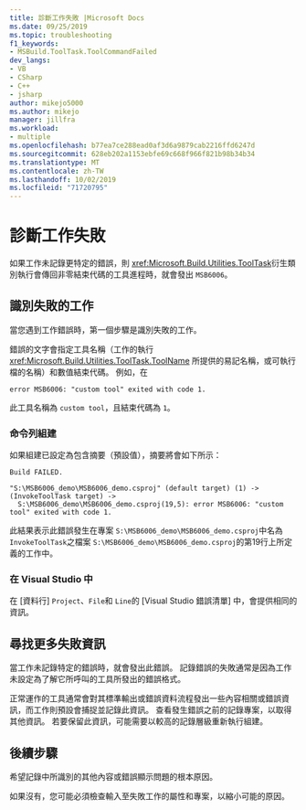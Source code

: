 ```yaml
---
title: 診斷工作失敗 |Microsoft Docs
ms.date: 09/25/2019
ms.topic: troubleshooting
f1_keywords:
- MSBuild.ToolTask.ToolCommandFailed
dev_langs:
- VB
- CSharp
- C++
- jsharp
author: mikejo5000
ms.author: mikejo
manager: jillfra
ms.workload:
- multiple
ms.openlocfilehash: b77ea7ce288ead0af3d6a9879cab2216ffd6247d
ms.sourcegitcommit: 628eb202a1153ebfe69c668f966f821b98b34b34
ms.translationtype: MT
ms.contentlocale: zh-TW
ms.lasthandoff: 10/02/2019
ms.locfileid: "71720795"
---
```

# <a name="diagnosing-task-failures"></a>診斷工作失敗

如果工作未記錄更特定的錯誤，則 <xref:Microsoft.Build.Utilities.ToolTask>衍生類別執行會傳回非零結束代碼的工具進程時，就會發出 `MSB6006`。

## <a name="identifying-the-failing-task"></a>識別失敗的工作

當您遇到工作錯誤時，第一個步驟是識別失敗的工作。

錯誤的文字會指定工具名稱（工作的執行 <xref:Microsoft.Build.Utilities.ToolTask.ToolName> 所提供的易記名稱，或可執行檔的名稱）和數值結束代碼。 例如，在

```text
error MSB6006: "custom tool" exited with code 1.
```

此工具名稱為 `custom tool`，且結束代碼為 `1`。

### <a name="command-line-builds"></a>命令列組建

如果組建已設定為包含摘要（預設值），摘要將會如下所示：

```text
Build FAILED.

"S:\MSB6006_demo\MSB6006_demo.csproj" (default target) (1) ->
(InvokeToolTask target) ->
  S:\MSB6006_demo\MSB6006_demo.csproj(19,5): error MSB6006: "custom tool" exited with code 1.
```

此結果表示此錯誤發生在專案 `S:\MSB6006_demo\MSB6006_demo.csproj`中名為 `InvokeToolTask`之檔案 `S:\MSB6006_demo\MSB6006_demo.csproj`的第19行上所定義的工作中。

### <a name="in-visual-studio"></a>在 Visual Studio 中

在 [資料行] `Project`、`File`和 `Line`的 [Visual Studio 錯誤清單] 中，會提供相同的資訊。

## <a name="finding-more-failure-information"></a>尋找更多失敗資訊

當工作未記錄特定的錯誤時，就會發出此錯誤。 記錄錯誤的失敗通常是因為工作未設定為了解它所呼叫的工具所發出的錯誤格式。

正常運作的工具通常會對其標準輸出或錯誤資料流程發出一些內容相關或錯誤資訊，而工作則預設會捕捉並記錄此資訊。 查看發生錯誤之前的記錄專案，以取得其他資訊。 若要保留此資訊，可能需要以較高的記錄層級重新執行組建。

## <a name="next-steps"></a>後續步驟

希望記錄中所識別的其他內容或錯誤顯示問題的根本原因。

如果沒有，您可能必須檢查輸入至失敗工作的屬性和專案，以縮小可能的原因。
